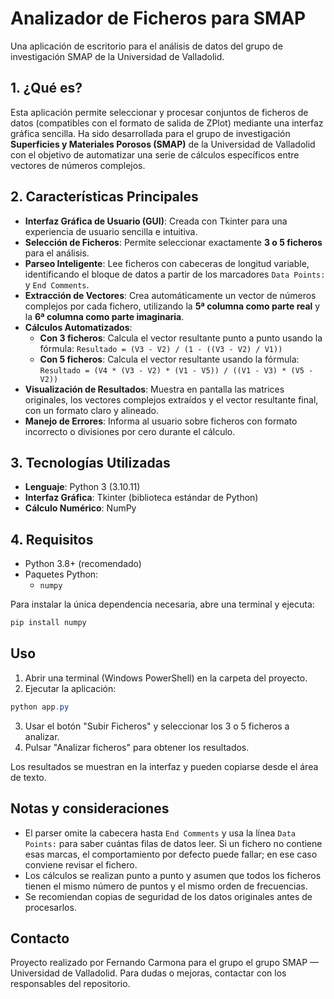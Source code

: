 # Analizador de Ficheros para SMAP

Una aplicación de escritorio para el análisis de datos del grupo de investigación SMAP de la Universidad de Valladolid.

## 1. ¿Qué es?

Esta aplicación permite seleccionar y procesar conjuntos de ficheros de datos (compatibles con el formato de salida de ZPlot) mediante una interfaz gráfica sencilla. Ha sido desarrollada para el grupo de investigación **Superficies y Materiales Porosos (SMAP)** de la Universidad de Valladolid con el objetivo de automatizar una serie de cálculos específicos entre vectores de números complejos.

## 2. Características Principales

- **Interfaz Gráfica de Usuario (GUI)**: Creada con Tkinter para una experiencia de usuario sencilla e intuitiva.
- **Selección de Ficheros**: Permite seleccionar exactamente **3 o 5 ficheros** para el análisis.
- **Parseo Inteligente**: Lee ficheros con cabeceras de longitud variable, identificando el bloque de datos a partir de los marcadores `Data Points:` y `End Comments`.
- **Extracción de Vectores**: Crea automáticamente un vector de números complejos por cada fichero, utilizando la **5ª columna como parte real** y la **6ª columna como parte imaginaria**.
- **Cálculos Automatizados**:
  - **Con 3 ficheros**: Calcula el vector resultante punto a punto usando la fórmula:
    `Resultado = (V3 - V2) / (1 - ((V3 - V2) / V1))`
  - **Con 5 ficheros**: Calcula el vector resultante usando la fórmula:
    `Resultado = (V4 * (V3 - V2) * (V1 - V5)) / ((V1 - V3) * (V5 - V2))`
- **Visualización de Resultados**: Muestra en pantalla las matrices originales, los vectores complejos extraídos y el vector resultante final, con un formato claro y alineado.
- **Manejo de Errores**: Informa al usuario sobre ficheros con formato incorrecto o divisiones por cero durante el cálculo.

## 3. Tecnologías Utilizadas

- **Lenguaje**: Python 3 (3.10.11)
- **Interfaz Gráfica**: Tkinter (biblioteca estándar de Python)
- **Cálculo Numérico**: NumPy

## 4. Requisitos

- Python 3.8+ (recomendado)
- Paquetes Python:
  - `numpy`

Para instalar la única dependencia necesaria, abre una terminal y ejecuta:

```powershell
pip install numpy
```

## Uso

1. Abrir una terminal (Windows PowerShell) en la carpeta del proyecto.
2. Ejecutar la aplicación:

```powershell
python app.py
```

3. Usar el botón "Subir Ficheros" y seleccionar los 3 o 5 ficheros a analizar.
4. Pulsar "Analizar ficheros" para obtener los resultados.

Los resultados se muestran en la interfaz y pueden copiarse desde el área de texto.

## Notas y consideraciones

- El parser omite la cabecera hasta `End Comments` y usa la línea `Data Points:` para saber cuántas filas de datos leer. Si un fichero no contiene esas marcas, el comportamiento por defecto puede fallar; en ese caso conviene revisar el fichero.
- Los cálculos se realizan punto a punto y asumen que todos los ficheros tienen el mismo número de puntos y el mismo orden de frecuencias.
- Se recomiendan copias de seguridad de los datos originales antes de procesarlos.

## Contacto
Proyecto realizado por Fernando Carmona para el grupo el grupo SMAP — Universidad de Valladolid.
Para dudas o mejoras, contactar con los responsables del repositorio.